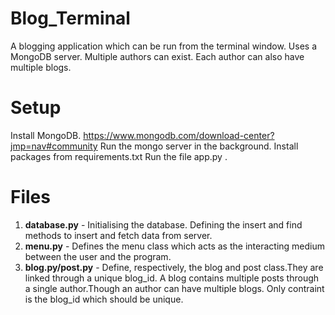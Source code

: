 # Blog_Terminal
A blogging application which can be run from the terminal window.
Uses a MongoDB server.
Multiple authors can exist. Each author can also have multiple blogs.
# Setup
Install MongoDB. https://www.mongodb.com/download-center?jmp=nav#community
Run the mongo server in the background.
Install packages from requirements.txt
Run the file app.py .
# Files
1. **database.py** - Initialising the database. Defining the insert and find methods
              to insert and fetch data from server.
2. **menu.py** - Defines the menu class which acts as the interacting medium between the user
          and the program.
3. **blog.py/post.py** - Define, respectively, the blog and post class.They are linked
                  through a unique blog_id. A blog contains multiple posts through
                  a single author.Though an author can have multiple blogs. Only contraint
                  is the blog_id which should be unique.
                  


